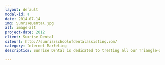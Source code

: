 ```yaml
---
layout: default
modal-id: 8
date: 2014-07-14
img: SunriseDental.jpg
alt: image-alt
project-date: 2012
client: Sunrise Dental
siteurl: http://sunriseschoolofdentalassisting.com/
category: Internet Marketing
description: Sunrise Dental is dedicated to treating all our Triangle-area dental patients with the utmost care, respect and attention as we work with them to maintain, enhance and restore the health and beauty of their smiles. I added content and maintained Sunrise Dental's website, while increasing their ranking on search results.

---
```

